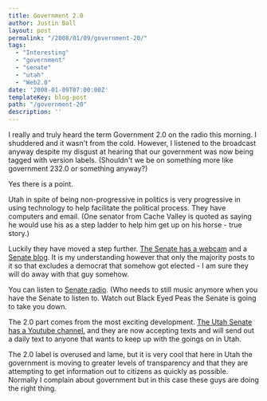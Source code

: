 ```yaml
---
title: Government 2.0
author: Justin Ball
layout: post
permalink: "/2008/01/09/government-20/"
tags:
  - "Interesting"
  - "government"
  - "senate"
  - "utah"
  - "Web2.0"
date: '2008-01-09T07:00:00Z'
templateKey: blog-post
path: "/government-20"
description: ''
---
```


I really and truly heard the term Government 2.0 on the radio this morning. I shuddered and it wasn't from the cold. However, I listened to the broadcast anyway despite my disgust at hearing that our government was now being tagged with version labels. (Shouldn't we be on something more like government 232.0 or something anyway?)

Yes there is a point.

Utah in spite of being non-progressive in politics is very progressive in using technology to help facilitate the political process. They have computers and email. (One senator from Cache Valley is quoted as saying he would use his as a step ladder to help him get up on his horse - true story.)

Luckily they have moved a step further. [ The Senate has a webcam][1] and a [Senate blog][2]. It is my understanding however that only the majority posts to it so that excludes a democrat that somehow got elected - I am sure they will do away with that guy somehow.

 [1]: http://www.senatesite.com/senatesight.html
 [2]: http://www.senatesite.com/blog/

You can listen to [Senate radio][3]. (Who needs to still music anymore when you have the Senate to listen to. Watch out Black Eyed Peas the Senate is going to take you down.

 [3]: http://www.senatesite.com/senateradio.php

The 2.0 part comes from the most exciting development. [The Utah Senate has a Youtube channel.][4] and they are now accepting texts and will send out a daily text to anyone that wants to keep up with the goings on in Utah.

 [4]: http://www.youtube.com/utahsenatechannel

The 2.0 label is overused and lame, but it is very cool that here in Utah the government is moving to greater levels of transparency and that they are attempting to get information out to citizens as quickly as possible. Normally I complain about government but in this case these guys are doing the right thing.
